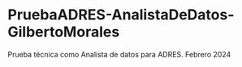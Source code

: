 # PruebaADRES-AnalistaDeDatos-GilbertoMorales
Prueba técnica como Analista de datos para ADRES. Febrero 2024
